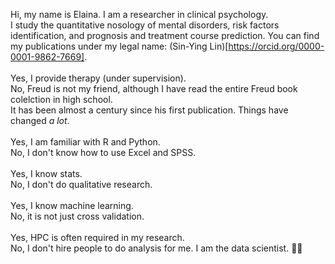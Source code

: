 Hi, my name is Elaina. I am a researcher in clinical psychology.<br>
I study the quantitative nosology of mental disorders, risk factors identification, and prognosis and treatment course prediction. 
You can find my publications under my legal name: (Sin-Ying Lin)[https://orcid.org/0000-0001-9862-7669]. <br>
<br>
Yes, I provide therapy (under supervision). <br>
No, Freud is not my friend, although I have read the entire Freud book colelction in high school. <br>
It has been almost a century since his first publication. Things have changed *a lot*. <br>
<br>
Yes, I am familiar with R and Python. <br>
No, I don't know how to use Excel and SPSS. <br>
 <br>
Yes, I know stats. <br>
No, I don't do qualitative research. <br>
 <br>
Yes, I know machine learning. <br>
No, it is not just cross validation. <br>
<br>
Yes, HPC is often required in my research. <br>
No, I don't hire people to do analysis for me. I am the data scientist. 🐱‍💻

